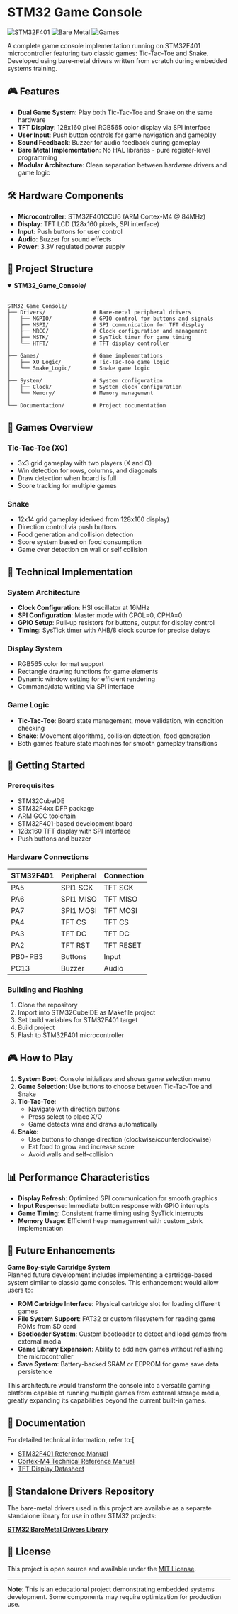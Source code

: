 # STM32 Game Console 

![STM32F401](https://img.shields.io/badge/STM32F401-Cortex--M4-03234B.svg)
![Bare Metal](https://img.shields.io/badge/Bare--Metal-No%20HAL-green.svg)
![Games](https://img.shields.io/badge/Games-Tic--Tac--Toe%20%26%20Snake-blue.svg)

A complete game console implementation running on STM32F401 microcontroller featuring two classic games: Tic-Tac-Toe and Snake. Developed using bare-metal drivers written from scratch during embedded systems training.

## 🎮 Features

- **Dual Game System**: Play both Tic-Tac-Toe and Snake on the same hardware
- **TFT Display**: 128x160 pixel RGB565 color display via SPI interface
- **User Input**: Push button controls for game navigation and gameplay
- **Sound Feedback**: Buzzer for audio feedback during gameplay
- **Bare Metal Implementation**: No HAL libraries - pure register-level programming
- **Modular Architecture**: Clean separation between hardware drivers and game logic

## 🛠️ Hardware Components

- **Microcontroller**: STM32F401CCU6 (ARM Cortex-M4 @ 84MHz)
- **Display**: TFT LCD (128x160 pixels, SPI interface)
- **Input**: Push buttons for user control
- **Audio**: Buzzer for sound effects
- **Power**: 3.3V regulated power supply

## 📁 Project Structure
<details open>
<summary><b>STM32_Game_Console/</b></summary>

<br>

```text
STM32_Game_Console/
├── Drivers/               # Bare-metal peripheral drivers
│   ├── MGPIO/             # GPIO control for buttons and signals
│   ├── MSPI/              # SPI communication for TFT display
│   ├── MRCC/              # Clock configuration and management
│   ├── MSTK/              # SysTick timer for game timing
│   └── HTFT/              # TFT display controller
│
├── Games/                 # Game implementations
│   ├── XO_Logic/          # Tic-Tac-Toe game logic
│   └── Snake_Logic/       # Snake game logic
│
├── System/                # System configuration
│   ├── Clock/             # System clock configuration
│   └── Memory/            # Memory management
│
└── Documentation/         # Project documentation
```
</details> 

## 🎯 Games Overview

### Tic-Tac-Toe (XO)
- 3x3 grid gameplay with two players (X and O)
- Win detection for rows, columns, and diagonals
- Draw detection when board is full
- Score tracking for multiple games

### Snake
- 12x14 grid gameplay (derived from 128x160 display)
- Direction control via push buttons
- Food generation and collision detection
- Score system based on food consumption
- Game over detection on wall or self collision

## 🔧 Technical Implementation

### System Architecture
- **Clock Configuration**: HSI oscillator at 16MHz
- **SPI Configuration**: Master mode with CPOL=0, CPHA=0
- **GPIO Setup**: Pull-up resistors for buttons, output for display control
- **Timing**: SysTick timer with AHB/8 clock source for precise delays

### Display System
- RGB565 color format support
- Rectangle drawing functions for game elements
- Dynamic window setting for efficient rendering
- Command/data writing via SPI interface

### Game Logic
- **Tic-Tac-Toe**: Board state management, move validation, win condition checking
- **Snake**: Movement algorithms, collision detection, food generation
- Both games feature state machines for smooth gameplay transitions

## 🚀 Getting Started

### Prerequisites
- STM32CubeIDE
- STM32F4xx DFP package
- ARM GCC toolchain
- STM32F401-based development board
- 128x160 TFT display with SPI interface
- Push buttons and buzzer

### Hardware Connections
| STM32F401 | Peripheral | Connection |
|-----------|------------|------------|
| PA5       | SPI1 SCK   | TFT SCK    |
| PA6       | SPI1 MISO  | TFT MISO   |
| PA7       | SPI1 MOSI  | TFT MOSI   |
| PA4       | TFT CS     | TFT CS     |
| PA3       | TFT DC     | TFT DC     |
| PA2       | TFT RST    | TFT RESET  |
| PB0-PB3   | Buttons    | Input      |
| PC13      | Buzzer     | Audio      |

### Building and Flashing
1. Clone the repository
2. Import into STM32CubeIDE as Makefile project
3. Set build variables for STM32F401 target
4. Build project
5. Flash to STM32F401 microcontroller

## 🎮 How to Play

1. **System Boot**: Console initializes and shows game selection menu
2. **Game Selection**: Use buttons to choose between Tic-Tac-Toe and Snake
3. **Tic-Tac-Toe**:
   - Navigate with direction buttons
   - Press select to place X/O
   - Game detects wins and draws automatically
4. **Snake**:
   - Use buttons to change direction (clockwise/counterclockwise)
   - Eat food to grow and increase score
   - Avoid walls and self-collision

## 📊 Performance Characteristics

- **Display Refresh**: Optimized SPI communication for smooth graphics
- **Input Response**: Immediate button response with GPIO interrupts
- **Game Timing**: Consistent frame timing using SysTick interrupts
- **Memory Usage**: Efficient heap management with custom _sbrk implementation

## 🔮 Future Enhancements

**Game Boy-style Cartridge System**  
Planned future development includes implementing a cartridge-based system similar to classic game consoles. This enhancement would allow users to:

- **ROM Cartridge Interface**: Physical cartridge slot for loading different games
- **File System Support**: FAT32 or custom filesystem for reading game ROMs from SD card
- **Bootloader System**: Custom bootloader to detect and load games from external media
- **Game Library Expansion**: Ability to add new games without reflashing the microcontroller
- **Save System**: Battery-backed SRAM or EEPROM for game save data persistence

This architecture would transform the console into a versatile gaming platform capable of running multiple games from external storage media, greatly expanding its capabilities beyond the current built-in games.

## 📝 Documentation

For detailed technical information, refer to:[
- [STM32F401 Reference Manual](https://www.st.com/content/ccc/resource/technical/document/reference_manual/5d/b1/ef/b2/a1/66/40/80/DM00096844.pdf/files/DM00096844.pdf/jcr:content/translations/en.DM00096844.pdf)
- [Cortex-M4 Technical Reference Manual](https://www.st.com/resource/en/programming_manual/dm00046982-stm32-cortexm4-mcus-and-mpus-programming-manual-stmicroelectronics.pdf)
- [TFT Display Datasheet](https://www.kingtechdisplay.com/uploads/file/20241218/pv104007r0240h.pdf)

## 🔗 Standalone Drivers Repository

The bare-metal drivers used in this project are available as a separate standalone library for use in other STM32 projects:

**[STM32 BareMetal Drivers Library](https://github.com/Yahia-Sameh/stm32f4xx-firmware-and-drivers-ARM-Cortex-M)**  

## 📜 License

This project is open source and available under the [MIT License](LICENSE).

---

**Note**: This is an educational project demonstrating embedded systems development. Some components may require optimization for production use.
